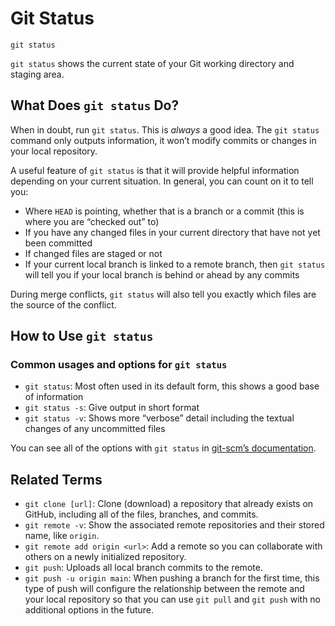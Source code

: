 Git Status
==========

    git status

`git status` shows the current state of your Git working directory and staging area.

What Does `git status` Do?
--------------------------

When in doubt, run `git status`. This is *always* a good idea. The `git status` command only outputs information, it won’t modify commits or changes in your local repository.

A useful feature of `git status` is that it will provide helpful information depending on your current situation. In general, you can count on it to tell you:

-   Where `HEAD` is pointing, whether that is a branch or a commit (this is where you are “checked out” to)
-   If you have any changed files in your current directory that have not yet been committed
-   If changed files are staged or not
-   If your current local branch is linked to a remote branch, then `git status` will tell you if your local branch is behind or ahead by any commits

During merge conflicts, `git status` will also tell you exactly which files are the source of the conflict.

How to Use `git status`
-----------------------

### Common usages and options for `git status`

-   `git status`: Most often used in its default form, this shows a good base of information
-   `git status -s`: Give output in short format
-   `git status -v`: Shows more “verbose” detail including the textual changes of any uncommitted files

You can see all of the options with `git status` in [git-scm’s documentation](https://git-scm.com/docs/git-status).

Related Terms
-------------

-   `git clone [url]`: Clone (download) a repository that already exists on GitHub, including all of the files, branches, and commits.
-   `git remote -v`: Show the associated remote repositories and their stored name, like `origin`.
-   `git remote add origin <url>`: Add a remote so you can collaborate with others on a newly initialized repository.
-   `git push`: Uploads all local branch commits to the remote.
-   `git push -u origin main`: When pushing a branch for the first time, this type of push will configure the relationship between the remote and your local repository so that you can use `git pull` and `git push` with no additional options in the future.
